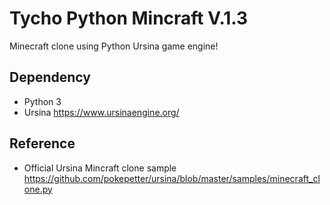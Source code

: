 # Tycho Python Mincraft V.1.3

Minecraft clone using Python Ursina game engine!

## Dependency

- Python 3
- Ursina https://www.ursinaengine.org/

## Reference

- Official Ursina Mincraft clone sample https://github.com/pokepetter/ursina/blob/master/samples/minecraft_clone.py
